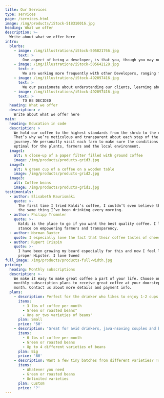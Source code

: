 ```yaml
---
title: Our Services
type: services
page: /services.html
image: /img/products/iStock-518310016.jpg
heading: What we offer
description: >-
  Write about what we offer here
intro:
  blurbs:
    - image: /img/illustrations/iStock-505021766.jpg
      text: >
        One aspect of being a developer, is that you, though you may not realise it, are a Researcher. We spend a lot of our time exploring ways of solving problems. So much so, that at times one thing leads to another and keeping track of where you are in the grand scheme of things is hard. We want to help solve this problem.
    - image: /img/illustrations/iStock-505642128.jpg
      text: >
        We are working more frequently with other Developers, ranging from apprentices, through to highly experienced professionals. Most of these people face the same daily challenges as we do. Mentoring is a great way of helping people learn based on our own knowledge and experiences. In return we often learn quite a lot from the people we teach.
    - image: /img/illustrations/iStock-492097416.jpg
      text: >
        We our passionate about understanding our clients, learning about the problems you need solutions for, helping you achieve what you need to get done. This is where we realise the time spent researching ways of doing things, pays off.
    - image: /img/illustrations/iStock-492097416.jpg
      text: >
        TO BE DECIDED
  heading: What we offer
  description: >
    Write about what we offer here
main:
  heading: Education in code
  description: >
    We hold our coffee to the highest standards from the shrub to the cup.
    That’s why we’re meticulous and transparent about each step of the coffee’s
    journey. We personally visit each farm to make sure the conditions are
    optimal for the plants, farmers and the local environment.
  image1:
    alt: A close-up of a paper filter filled with ground coffee
    image: /img/products/products-grid3.jpg
  image2:
    alt: A green cup of a coffee on a wooden table
    image: /img/products/products-grid2.jpg
  image3:
    alt: Coffee beans
    image: /img/products/products-grid1.jpg
testimonials:
  - author: Elisabeth Kaurismäki
    quote: >-
      The first time I tried Kaldi’s coffee, I couldn’t even believe that was
      the same thing I’ve been drinking every morning.
  - author: Philipp Trommler
    quote: >-
      Kaldi is the place to go if you want the best quality coffee. I love their
      stance on empowering farmers and transparency.
  - author: Norman Baxter
    quote: I especially love the fact that their coffee tastes of cheese
  - author: Rupert Crispin
    quote: >-
      I have been growing my beard especially for this and now I feel like a
      proper Hipster. I love tweed
full_image: /img/products/products-full-width.jpg
pricing:
  heading: Monthly subscriptions
  description: >-
    We make it easy to make great coffee a part of your life. Choose one of our
    monthly subscription plans to receive great coffee at your doorstep each
    month. Contact us about more details and payment info.
  plans:
    - description: Perfect for the drinker who likes to enjoy 1-2 cups per day.
      items:
        - 3 lbs of coffee per month
        - Green or roasted beans"
        - One or two varieties of beans"
      plan: Small
      price: '50'
    - description: 'Great for avid drinkers, java-nsoving couples and bigger crowds'
      items:
        - 6 lbs of coffee per month
        - Green or roasted beans
        - Up to 4 different varieties of beans
      plan: Big
      price: '80'
    - description: Want a few tiny batches from different varieties? Try our custom plan
      items:
        - Whatever you need
        - Green or roasted beans
        - Unlimited varieties
      plan: Custom
      price: '?'
---
```


